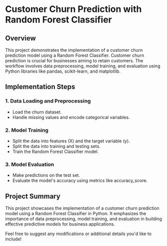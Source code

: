 # Customer Churn Prediction with Random Forest Classifier

## Overview
This project demonstrates the implementation of a customer churn prediction model using a Random Forest Classifier. Customer churn prediction is crucial for businesses aiming to retain customers. The workflow involves data preprocessing, model training, and evaluation using Python libraries like pandas, scikit-learn, and matplotlib.

## Implementation Steps

### 1. Data Loading and Preprocessing
- Load the churn dataset.
- Handle missing values and encode categorical variables.

### 2. Model Training
- Split the data into features (X) and the target variable (y).
- Split the data into training and testing sets.
- Train the Random Forest Classifier model.

### 3. Model Evaluation
- Make predictions on the test set.
- Evaluate the model's accuracy using metrics like accuracy_score.

## Project Summary
This project showcases the implementation of a customer churn prediction model using a Random Forest Classifier in Python. It emphasizes the importance of data preprocessing, model training, and evaluation in building effective predictive models for business applications.

Feel free to suggest any modifications or additional details you'd like to include!
